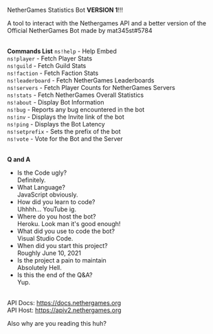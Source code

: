 NetherGames Statistics Bot **VERSION 1**!!!<br>

A tool to interact with the Nethergames API and a better version of the Official NetherGames Bot made by mat345st#5784<br><br>

**Commands List**
`ns!help` - Help Embed<br>
`ns!player` - Fetch Player Stats<br>
`ns!guild` - Fetch Guild Stats<br>
`ns!faction` - Fetch Faction Stats<br>
`ns!leaderboard` - Fetch NetherGames Leaderboards<br>
`ns!servers` - Fetch Player Counts for NetherGames Servers<br>
`ns!stats` - Fetch NetherGames Overall Statistics<br>
`ns!about` - Display Bot Information<br>
`ns!bug` - Reports any bug encountered in the bot<br>
`ns!inv` - Displays the Invite link of the bot<br>
`ns!ping` - Displays the Bot Latency<br>
`ns!setprefix` - Sets the prefix of the bot<br>
`ns!vote` - Vote for the Bot and the Server<br><br>

**Q and A**

- Is the Code ugly?<br>
Definitely.<br>
- What Language?<br>
JavaScript obviously.<br>
- How did you learn to code?<br>
Uhhhh... YouTube ig.<br>
- Where do you host the bot?<br>
Heroku. Look man it's good enough!<br>
- What did you use to code the bot?<br>
Visual Studio Code.<br>
- When did you start this project?<br>
Roughly June 10, 2021<br>
- Is the project a pain to maintain<br>
Absolutely Hell.<br>
- Is this the end of the Q&A?<br>
Yup.<br><br>

API Docs: https://docs.nethergames.org<br>
API Host: https://apiv2.nethergames.org<br>

Also why are you reading this huh?
